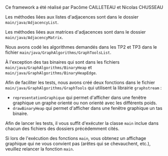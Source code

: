 Ce framework a été réalisé par Pacôme CAILLETEAU et Nicolas CHUSSEAU

Les méthodes liées aux listes d'adjacences sont dans le dossier `main/java/AdjacencyList`.

Les méthodes liées aux matrices d'adjacences sont dans le dossier `main/java/AdjacencyMatrix`.

Nous avons codé les algorithmes demandés dans les TP2 et TP3 dans le fichier `main/java/GraphAlgorithms/GraphToolsList`.

À l'exception des tas binaires qui sont dans les fichiers `main/java/GraphAlgorithms/BinaryHeap` et `main/java/GraphAlgorithms/BinaryHeapEdge`.

Afin de faciliter les tests, nous avons créé deux fonctions dans le fichier `main/java/GraphAlgorithms/GraphTools` qui utilisent la librairie `graphstream` :
- `representationGraphique` qui permet d'afficher dans une fenêtre graphique un graphe orienté ou non orienté avec les différents poids.
- `drawBinaryHeap` qui permet d'afficher dans une fenêtre graphique un tas binaire.

Afin de lancer les tests, il vous suffit d'exécuter la classe `main` inclue dans chacun des fichiers des dossiers précédemment cités.

Si lors de l'exécution des fonctions `main`, vous obtenez un affichage graphique qui ne vous convient pas (arêtes qui se chevauchent, etc.), veuillez relancer la fonction `main`.
